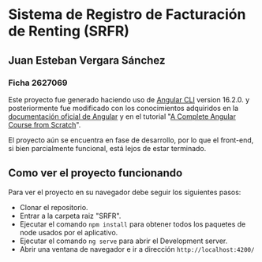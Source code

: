 # Sistema de Registro de Facturación de Renting (SRFR)
## Juan Esteban Vergara Sánchez
### Ficha 2627069

Este proyecto fue generado haciendo uso de [Angular CLI](https://github.com/angular/angular-cli) version 16.2.0. y posteriormente fue modificado con los conocimientos adquiridos en la [documentación oficial de Angular](https://angular.io/docs) y en el tutorial "[A Complete Angular Course from Scratch](https://www.youtube.com/playlist?list=PL1BztTYDF-QNlGo5-g65Xj1mINHYk_FM9)".

El proyecto aún se encuentra en fase de desarrollo, por lo que el front-end, si bien parcialmente funcional, está lejos de estar terminado.

## Como ver el proyecto funcionando

Para ver el proyecto en su navegador debe seguir los siguientes pasos:
 - Clonar el repositorio.
 - Entrar a la carpeta raiz "SRFR".
 - Ejecutar el comando `npm install` para obtener todos los paquetes de node usados por el aplicativo.
 - Ejecutar el comando `ng serve` para abrir el Development server.
 - Abrir una ventana de navegador e ir a dirección `http://localhost:4200/`
